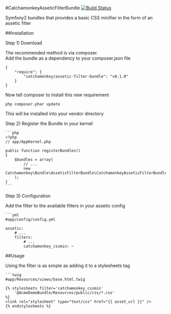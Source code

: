 #CatchamonkeyAsseticFilterBundle [![Build Status](https://secure.travis-ci.org/catchamonkey/CatchamonkeyAsseticFilterBundle.png?branch=master)](https://travis-ci.org/catchamonkey/CatchamonkeyAsseticFilterBundle)

Symfony2 bundles that provides a basic CSS minifier in the form of an assetic filter

##Installation

Step 1) Download

The recommended method is via composer.  
Add the bundle as a dependency to your composer.json file

    {
        "require": {
            "catchamonkey/assetic-filter-bundle": "v0.1.0"
        }
    }

Now tell composer to install this new requirement

    php composer.phar update

This will be installed into your vendor directory

Step 2) Register the Bundle in your kernel

    ```php
    <?php
    // app/AppKernel.php

    public function registerBundles()
    {
        $bundles = array(
            // ...
            new Catchamonkey\Bundle\AsseticFilterBundle\CatchamonkeyAsseticFilterBundle(),
        );
    }
    ```

Step 3) Configuration

Add the filter to the available filters in your assetic config

    ```yml
    #app/config/config.yml

    assetic:
        # ...
        filters:
            # ...
            catchamonkey_cssmin: ~

##Usage

Using the filter is as simple as adding it to a stylesheets tag

    ```twig
    #app/Resources/views/base.html.twig

    {% stylesheets filter='catchamonkey_cssmin'
        '@AcmeDemoBundle/Resources/public/css/*.css'
    %}
    <link rel="stylesheet" type="text/css" href="{{ asset_url }}" />
    {% endstylesheets %}